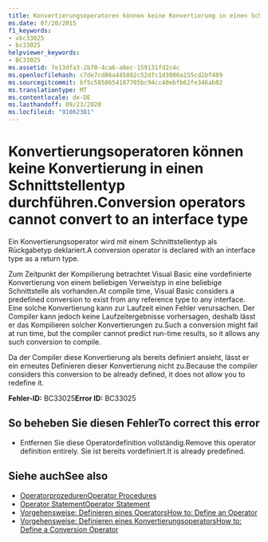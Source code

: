 ```yaml
---
title: Konvertierungsoperatoren können keine Konvertierung in einen Schnittstellentyp durchführen.
ms.date: 07/20/2015
f1_keywords:
- vbc33025
- bc33025
helpviewer_keywords:
- BC33025
ms.assetid: 7e13dfa3-2b70-4ca6-a8ec-159131fd2c4c
ms.openlocfilehash: c7de7cd86a445882c52dfc1d3086a155cd2bf489
ms.sourcegitcommit: bf5c5850654187705bc94cc40ebfb62fe346ab02
ms.translationtype: MT
ms.contentlocale: de-DE
ms.lasthandoff: 09/23/2020
ms.locfileid: "91062381"
---
```

# <a name="conversion-operators-cannot-convert-to-an-interface-type"></a><span data-ttu-id="1eb72-102">Konvertierungsoperatoren können keine Konvertierung in einen Schnittstellentyp durchführen.</span><span class="sxs-lookup"><span data-stu-id="1eb72-102">Conversion operators cannot convert to an interface type</span></span>

<span data-ttu-id="1eb72-103">Ein Konvertierungsoperator wird mit einem Schnittstellentyp als Rückgabetyp deklariert.</span><span class="sxs-lookup"><span data-stu-id="1eb72-103">A conversion operator is declared with an interface type as a return type.</span></span>  
  
 <span data-ttu-id="1eb72-104">Zum Zeitpunkt der Kompilierung betrachtet Visual Basic eine vordefinierte Konvertierung von einem beliebigen Verweistyp in eine beliebige Schnittstelle als vorhanden.</span><span class="sxs-lookup"><span data-stu-id="1eb72-104">At compile time, Visual Basic considers a predefined conversion to exist from any reference type to any interface.</span></span> <span data-ttu-id="1eb72-105">Eine solche Konvertierung kann zur Laufzeit einen Fehler verursachen. Der Compiler kann jedoch keine Laufzeitergebnisse vorhersagen, deshalb lässt er das Kompilieren solcher Konvertierungen zu.</span><span class="sxs-lookup"><span data-stu-id="1eb72-105">Such a conversion might fail at run time, but the compiler cannot predict run-time results, so it allows any such conversion to compile.</span></span>  
  
 <span data-ttu-id="1eb72-106">Da der Compiler diese Konvertierung als bereits definiert ansieht, lässt er ein erneutes Definieren dieser Konvertierung nicht zu.</span><span class="sxs-lookup"><span data-stu-id="1eb72-106">Because the compiler considers this conversion to be already defined, it does not allow you to redefine it.</span></span>  
  
 <span data-ttu-id="1eb72-107">**Fehler-ID:** BC33025</span><span class="sxs-lookup"><span data-stu-id="1eb72-107">**Error ID:** BC33025</span></span>  
  
## <a name="to-correct-this-error"></a><span data-ttu-id="1eb72-108">So beheben Sie diesen Fehler</span><span class="sxs-lookup"><span data-stu-id="1eb72-108">To correct this error</span></span>  
  
- <span data-ttu-id="1eb72-109">Entfernen Sie diese Operatordefinition vollständig.</span><span class="sxs-lookup"><span data-stu-id="1eb72-109">Remove this operator definition entirely.</span></span> <span data-ttu-id="1eb72-110">Sie ist bereits vordefiniert.</span><span class="sxs-lookup"><span data-stu-id="1eb72-110">It is already predefined.</span></span>  
  
## <a name="see-also"></a><span data-ttu-id="1eb72-111">Siehe auch</span><span class="sxs-lookup"><span data-stu-id="1eb72-111">See also</span></span>

- [<span data-ttu-id="1eb72-112">Operatorprozeduren</span><span class="sxs-lookup"><span data-stu-id="1eb72-112">Operator Procedures</span></span>](../programming-guide/language-features/procedures/operator-procedures.md)
- [<span data-ttu-id="1eb72-113">Operator Statement</span><span class="sxs-lookup"><span data-stu-id="1eb72-113">Operator Statement</span></span>](../language-reference/statements/operator-statement.md)
- [<span data-ttu-id="1eb72-114">Vorgehensweise: Definieren eines Operators</span><span class="sxs-lookup"><span data-stu-id="1eb72-114">How to: Define an Operator</span></span>](../programming-guide/language-features/procedures/how-to-define-an-operator.md)
- [<span data-ttu-id="1eb72-115">Vorgehensweise: Definieren eines Konvertierungsoperators</span><span class="sxs-lookup"><span data-stu-id="1eb72-115">How to: Define a Conversion Operator</span></span>](../programming-guide/language-features/procedures/how-to-define-a-conversion-operator.md)
